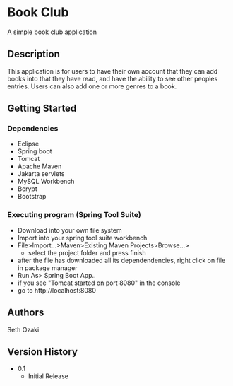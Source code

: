 # Book Club

A simple book club application

## Description

This application is for users to have their own account that they can add books into that they have read, and have the ability to see other peoples entries. Users can also add one or more genres to a book. 

## Getting Started

### Dependencies

* Eclipse
* Spring boot
* Tomcat
* Apache Maven
* Jakarta servlets
* MySQL Workbench 
* Bcrypt
* Bootstrap

### Executing program (Spring Tool Suite)

* Download into your own file system
* Import into your spring tool suite workbench
* File>Import...>Maven>Existing Maven Projects>Browse...>
  * select the project folder and press finish
* after the file has downloaded all its dependendencies, right click on file in package manager
* Run As> Spring Boot App..
* if you see "Tomcat started on port 8080" in the console 
* go to http://localhost:8080


## Authors

Seth Ozaki

## Version History

* 0.1
    * Initial Release